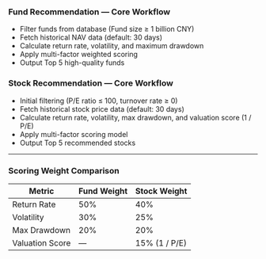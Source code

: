### Fund Recommendation — Core Workflow

- Filter funds from database (Fund size ≥ 1 billion CNY)
- Fetch historical NAV data (default: 30 days)
- Calculate return rate, volatility, and maximum drawdown
- Apply multi-factor weighted scoring
- Output Top 5 high-quality funds

### Stock Recommendation — Core Workflow

- Initial filtering (P/E ratio ≤ 100, turnover rate ≥ 0)
- Fetch historical stock price data (default: 30 days)
- Calculate return rate, volatility, max drawdown, and valuation score (1 / P/E)
- Apply multi-factor scoring model
- Output Top 5 recommended stocks

------

### **Scoring Weight Comparison**

| Metric          | Fund Weight | Stock Weight  |
| --------------- | ----------- | ------------- |
| Return Rate     | 50%         | 40%           |
| Volatility      | 30%         | 25%           |
| Max Drawdown    | 20%         | 20%           |
| Valuation Score | —           | 15% (1 / P/E) |